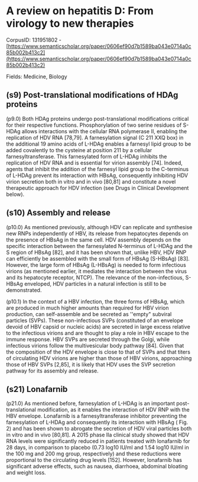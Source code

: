 # A review on hepatitis D: From virology to new therapies

CorpusID: 131951802 - [https://www.semanticscholar.org/paper/0606ef90d7b1589ba043e0714a0c85b002b413c2](https://www.semanticscholar.org/paper/0606ef90d7b1589ba043e0714a0c85b002b413c2)

Fields: Medicine, Biology

## (s9) Post-translational modifications of HDAg proteins
(p9.0) Both HDAg proteins undergo post-translational modifications critical for their respective functions. Phosphorylation of two serine residues of S-HDAg allows interactions with the cellular RNA polymerase II, enabling the replication of HDV RNA [78,79]. A farnesylation signal (C 211 XXQ box) in the additional 19 amino acids of L-HDAg enables a farnesyl lipid group to be added covalently to the cysteine at position 211 by a cellular farnesyltransferase. This farnesylated form of L-HDAg inhibits the replication of HDV RNA and is essential for virion assembly [74]. Indeed, agents that inhibit the addition of the farnesyl lipid group to the C-terminus of L-HDAg prevent its interaction with HBsAg, consequently inhibiting HDV virion secretion both in vitro and in vivo [80,81] and constitute a novel therapeutic approach for HDV infection (see Drugs in Clinical Development below).
## (s10) Assembly and release
(p10.0) As mentioned previously, although HDV can replicate and synthesise new RNPs independently of HBV, its release from hepatocytes depends on the presence of HBsAg in the same cell. HDV assembly depends on the specific interaction between the farnesylated N-terminus of L-HDAg and the S region of HBsAg [82], and it has been shown that, unlike HBV, HDV RNP can efficiently be assembled with the small form of HBsAg (S-HBsAg) [83]. However, the large form of HBsAg (L-HBsAg) is needed to form infectious virions (as mentioned earlier, it mediates the interaction between the virus and its hepatocyte receptor, NTCP). The relevance of the non-infectious, S-HBsAg enveloped, HDV particles in a natural infection is still to be demonstrated.

(p10.1) In the context of a HBV infection, the three forms of HBsAg, which are produced in much higher amounts than required for HBV virion production, can self-assemble and be secreted as ''empty" subviral particles (SVPs). These non-infectious SVPs (constituted of an envelope devoid of HBV capsid or nucleic acids) are secreted in large excess relative to the infectious virions and are thought to play a role in HBV escape to the immune response. HBV SVPs are secreted through the Golgi, while infectious virions follow the multivesicular body pathway [84]. Given that the composition of the HDV envelope is close to that of SVPs and that titers of circulating HDV virions are higher than those of HBV virions, approaching those of HBV SVPs [2,85], it is likely that HDV uses the SVP secretion pathway for its assembly and release.
## (s21) Lonafarnib
(p21.0) As mentioned before, farnesylation of L-HDAg is an important post-translational modification, as it enables the interaction of HDV RNP with the HBV envelope. Lonafarnib is a farnesyltransferase inhibitor preventing the farnesylation of L-HDAg and consequently its interaction with HBsAg ( Fig. 2) and has been shown to abrogate the secretion of HDV viral particles both in vitro and in vivo [80,81]. A 2015 phase IIa clinical study showed that HDV RNA levels were significantly reduced in patients treated with lonafarnib for 28 days, in comparison to placebo (0.73 log10 IU/ml and 1.54 log10 IU/ml in the 100 mg and 200 mg group, respectively) and these reductions were proportional to the circulating drug levels [152]. However, lonafarnib has significant adverse effects, such as nausea, diarrhoea, abdominal bloating and weight loss.
